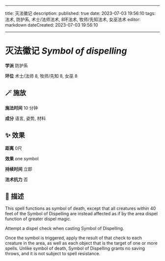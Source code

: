 
---
title: 灭法徽记
description: 
published: true
date: 2023-07-03 19:56:10
tags: 法术, 防护系, 术士/法师法术, 8环法术, 牧师/先知法术, 女巫法术
editor: markdown
dateCreated: 2023-07-03 19:56:10

---

# **灭法徽记** *Symbol of dispelling*

**学派** 防护系 

**环位** 术士/法师 8, 牧师/先知 8, 女巫 8

## 🪄 施放

**施法时间** 10 分钟

**成分** 语言, 姿势, 材料

## ✨ 效果  

**距离** 0尺 

**效果** one symbol 

**持续时间** 立即 

**法术抗力** 否

## 📖 描述

This spell functions as symbol of death, except that all creatures within 40 feet of the Symbol of Dispelling are instead affected as if by the area dispel function of greater dispel magic.

Attempt a dispel check when casting Symbol of Dispelling.

Once the symbol is triggered, apply the result of that check to each creature in the area, as well as each object that is the target of one or more spells. Unlike symbol of death, Symbol of Dispelling grants no saving throws, and it is not subject to spell resistance.
    